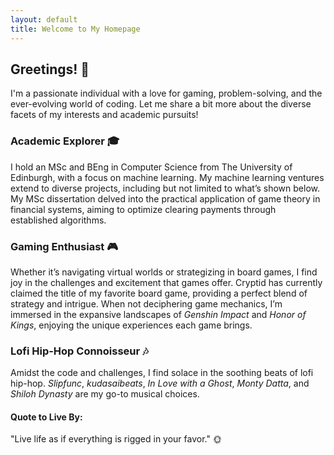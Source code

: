 ```yaml
---
layout: default
title: Welcome to My Homepage
---
```


## Greetings! 👋

I'm a passionate individual with a love for gaming, problem-solving, and the ever-evolving world of coding. Let me share a bit more about the diverse facets of my interests and academic pursuits!

### Academic Explorer 🎓

I hold an MSc and BEng in Computer Science from The University of Edinburgh, with a focus on machine learning. My machine learning ventures extend to diverse projects, including but not limited to what’s shown below. My MSc dissertation delved into the practical application of game theory in financial systems, aiming to optimize clearing payments through established algorithms.

### Gaming Enthusiast 🎮

Whether it’s navigating virtual worlds or strategizing in board games, I find joy in the challenges and excitement that games offer. Cryptid has currently claimed the title of my favorite board game, providing a perfect blend of strategy and intrigue. When not deciphering game mechanics, I’m immersed in the expansive landscapes of *Genshin Impact* and *Honor of Kings*, enjoying the unique experiences each game brings.

### Lofi Hip-Hop Connoisseur 🎶

Amidst the code and challenges, I find solace in the soothing beats of lofi hip-hop. *Slipfunc*, *kudasaibeats*, *In Love with a Ghost*, *Monty Datta*, and *Shiloh Dynasty* are my go-to musical choices.

#### Quote to Live By:
"Live life as if everything is rigged in your favor." 🌞
